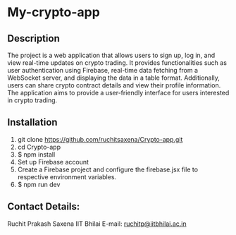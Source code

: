 # My-crypto-app

## Description

The project is a web application that allows users to sign up, log in, and view real-time updates on crypto trading. It provides functionalities such as user authentication using Firebase, real-time data fetching from a WebSocket server, and displaying the data in a table format. Additionally, users can share crypto contract details and view their profile information. The application aims to provide a user-friendly interface for users interested in crypto trading.


## Installation

1. git clone https://github.com/ruchitsaxena/Crypto-app.git
2. cd Crypto-app
3. $ npm install
4. Set up Firebase account
5. Create a Firebase project and configure the firebase.jsx file to respective environment variables.
6. $ npm run dev


## Contact  Details:
Ruchit Prakash Saxena
IIT Bhilai
E-mail: ruchitp@iitbhilai.ac.in
